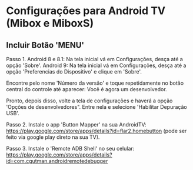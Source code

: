 # Configurações para Android TV (Mibox e MiboxS)

## Incluir Botão 'MENU'

Passo 1.
Android 8 e 8.1: Na tela inicial vá em Configurações, desça até a opção 'Sobre'.
Android 9:  Na tela inicial vá em Configurações, desça até a opção 'Preferencias do Dispositivo' e clique em 'Sobre'.

Encontre pelo nome 'Número da versão' e toque repetidamente no botão central do controle até aparecer: Você é agora um desenvolvedor. 

Pronto, depois disso, volte a tela de configurações e haverá a opção 'Opções de desenvolvedores". Entre nela e selecione 'Habilitar Depuração USB'.

Passo 2.
Instale o app 'Button Mapper' na sua AndroidTV: https://play.google.com/store/apps/details?id=flar2.homebutton (pode ser feito via google play direto na sua TV).

Passo 3.
Instale o 'Remote ADB Shell' no seu celular: https://play.google.com/store/apps/details?id=com.cgutman.androidremotedebugger
